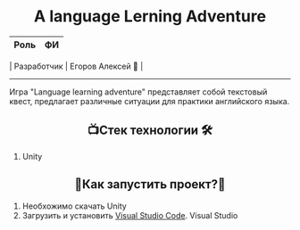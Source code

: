 # <div align="center">A language Lerning Adventure</div>

| Роль       |       ФИ         | 
| ------------- |:------------------:|

| Разработчик  | Егоров Алексей   🐰  |

____
Игра "Language learning adventure" представляет собой текстовый квест, предлагает различные ситуации для практики английского языка.

## <div align="center"> 📺Стек технологии 🛠️</div>
1. Unity
## <div align="center">🤔Как запустить проект?🤯</div>
1) Необхожимо скачать Unity
2) Загрузить и установить [Visual Studio Code](https://code.visualstudio.com/). Visual Studio
